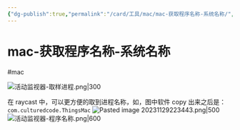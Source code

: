 ```yaml
---
{"dg-publish":true,"permalink":"/card/工具/mac/mac-获取程序名称-系统名称/","noteIcon":"2","created":"2021-12-24T11:00:02+08:00","updated":"2024-09-26T15:32:07+08:00"}
---
```



# mac-获取程序名称-系统名称

#mac

![活动监视器-取样进程.png|300](/img/user/attachs/%E6%B4%BB%E5%8A%A8%E7%9B%91%E8%A7%86%E5%99%A8-%E5%8F%96%E6%A0%B7%E8%BF%9B%E7%A8%8B.png)

在 raycast 中，可以更方便的取到进程名称，如，图中软件 copy 出来之后是： `com.culturedcode.ThingsMac`
![Pasted image 20231129223443.png|500](/img/user/attachs/Pasted%20image%2020231129223443.png)
![活动监视器-程序名称.png|600](/img/user/attachs/%E6%B4%BB%E5%8A%A8%E7%9B%91%E8%A7%86%E5%99%A8-%E7%A8%8B%E5%BA%8F%E5%90%8D%E7%A7%B0.png)
